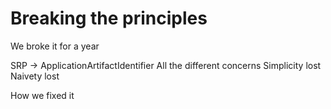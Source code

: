 # Breaking the principles

We broke it for a year

SRP -> ApplicationArtifactIdentifier
All the different concerns
Simplicity lost
Naivety lost

How we fixed it